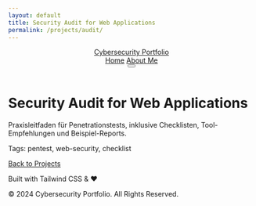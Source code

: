 ```yaml
---
layout: default
title: Security Audit for Web Applications
permalink: /projects/audit/
---
```


<header class="py-6 px-4 md:px-12 z-10 sticky top-0 bg-black bg-opacity-80 backdrop-blur-sm">
    <nav class="flex justify-between items-center">
        <a href="{{ '/' | relative_url }}" class="text-2xl md:text-3xl font-bold tracking-tight text-white hover:text-gray-300 transition-colors">
            <span class="text-gradient">Cybersecurity Portfolio</span>
        </a>
        <div class="hidden md:flex space-x-8 text-lg">
            <a href="{{ '/' | relative_url }}" class="hover:text-blue-400 transition-colors">Home</a>
            <a href="{{ '/' | relative_url }}#about" class="hover:text-blue-400 transition-colors">About Me</a>
        </div>
        <button id="mobile-menu-button" class="md:hidden p-2 rounded-md focus:outline-none focus:ring-2 focus:ring-blue-400">
            <svg class="w-6 h-6 text-white" fill="none" viewBox="0 0 24 24" stroke="currentColor">
                <path stroke-linecap="round" stroke-linejoin="round" stroke-width="2" d="M4 6h16M4 12h16m-7 6h7"></path>
            </svg>
        </button>
    </nav>
</header>

<main class="px-4 md:px-12 py-12 max-w-4xl mx-auto">
    <h1 class="text-4xl font-extrabold text-white mb-4">Security Audit for Web Applications</h1>
    <p class="text-gray-300 mb-6">Praxisleitfaden für Penetrationstests, inklusive Checklisten, Tool-Empfehlungen und Beispiel-Reports.</p>
    <p class="text-sm text-gray-400 mb-6">Tags: pentest, web-security, checklist</p>
    <a href="{{ '/projects/' | relative_url }}" class="inline-block px-6 py-3 font-semibold rounded-md bg-gray-800 text-white hover:bg-gray-700">Back to Projects</a>
</main>

<footer class="py-8 text-center text-gray-500 text-sm">
    <p>Built with Tailwind CSS & ❤️</p>
    <p class="mt-2">© 2024 Cybersecurity Portfolio. All Rights Reserved.</p>
</footer>
